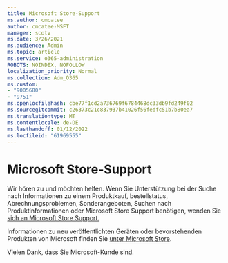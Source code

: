 ```yaml
---
title: Microsoft Store-Support
ms.author: cmcatee
author: cmcatee-MSFT
manager: scotv
ms.date: 3/26/2021
ms.audience: Admin
ms.topic: article
ms.service: o365-administration
ROBOTS: NOINDEX, NOFOLLOW
localization_priority: Normal
ms.collection: Adm_O365
ms.custom:
- "9005680"
- "9751"
ms.openlocfilehash: cbe77f1cd2a736769f6784468dc33db9fd249f02
ms.sourcegitcommit: c26373c21c837937b41026f56fedfc51b7b80ea7
ms.translationtype: MT
ms.contentlocale: de-DE
ms.lasthandoff: 01/12/2022
ms.locfileid: "61969555"
---
```

# <a name="microsoft-store-support"></a>Microsoft Store-Support

Wir hören zu und möchten helfen. Wenn Sie Unterstützung bei der Suche nach Informationen zu einem Produktkauf, bestellstatus, Abrechnungsproblemen, Sonderangeboten, Suchen nach Produktinformationen oder Microsoft Store Support benötigen, wenden Sie [sich an Microsoft Store Support.](https://support.microsoft.com/account-billing/contact-microsoft-store-support-4f615f2a-6bbd-fd69-6695-ae213d63eef0)

Informationen zu neu veröffentlichten Geräten oder bevorstehenden Produkten von Microsoft finden Sie [unter Microsoft Store](https://www.microsoft.com/?ql=1).

Vielen Dank, dass Sie Microsoft-Kunde sind.